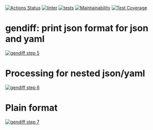 [![Actions Status](https://github.com/mjh-sakh/python-project-lvl2/workflows/hexlet-check/badge.svg)](https://github.com/mjh-sakh/python-project-lvl2/actions)
[![linter](https://github.com/mjh-sakh/python-project-lvl2/actions/workflows/lint.yml/badge.svg)](https://github.com/mjh-sakh/python-project-lvl2/actions/workflows/lint.yml)
[![tests](https://github.com/mjh-sakh/python-project-lvl2/actions/workflows/tests.yml/badge.svg)](https://github.com/mjh-sakh/python-project-lvl2/actions/workflows/tests.yml)
[![Maintainability](https://api.codeclimate.com/v1/badges/1b93335c104c8793f2a4/maintainability)](https://codeclimate.com/github/mjh-sakh/python-project-lvl2/maintainability)
[![Test Coverage](https://api.codeclimate.com/v1/badges/1b93335c104c8793f2a4/test_coverage)](https://codeclimate.com/github/mjh-sakh/python-project-lvl2/test_coverage)


# gendiff: print json format for json and yaml

[![gendiff step 5](https://img.youtube.com/vi/6zkkTDvJUrI/0.jpg)](https://www.youtube.com/watch?v=6zkkTDvJUrI "gendiff step 5")


# Processing for nested json/yaml

[![gendiff step 6](https://img.youtube.com/vi/rlIN1mhjbiM/0.jpg)](https://www.youtube.com/watch?v=rlIN1mhjbiM "gendiff step 6")


# Plain format

[![gendiff step 7](https://img.youtube.com/vi/WfA9NkfR8xw/0.jpg)](https://www.youtube.com/watch?v=WfA9NkfR8xw "gendiff step 7")